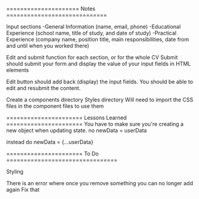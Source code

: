 ===================== Notes =============================

Input sections
-General Information (name, email, phone)
-Educational Experience (school name, title of study, and date of study)
-Practical Experience (company name, position title, main responsibilities, date from and until when you worked there)

Edit and submit function for each section, or for the whole CV
Submit should submit your form and display the value of your input fields in HTML elements

Edit button should add back (display) the input fields.
You should be able to edit and resubmit the content.

Create a components directory
Styles directory
Will need to import the CSS files in the component files to use them

====================== Lessons Learned ======================
You have to make sure you're creating a new object when
updating state. no newData = userData

instead do newData = {...userData}

====================== To Do ================================

Styling


There is an error where once you remove something you can no longer add again
Fix that